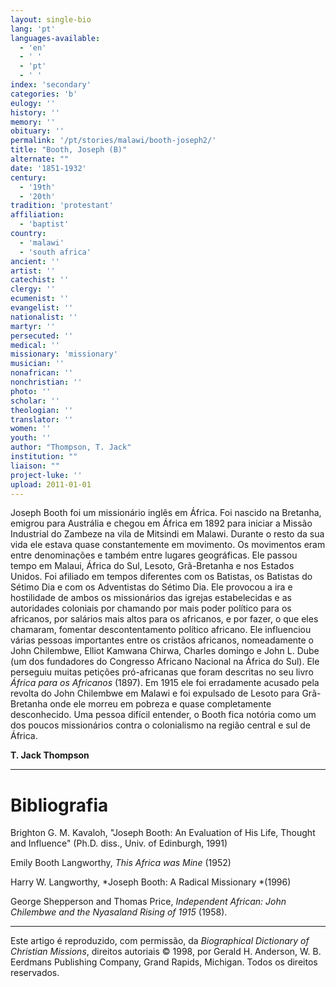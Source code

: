 ```yaml
---
layout: single-bio
lang: 'pt'
languages-available:
  - 'en'
  - ' '
  - 'pt'
  - ' '
index: 'secondary'
categories: 'b'
eulogy: ''
history: ''
memory: ''
obituary: ''
permalink: '/pt/stories/malawi/booth-joseph2/'
title: "Booth, Joseph (B)"
alternate: ""
date: '1851-1932'
century:
  - '19th'
  - '20th'
tradition: 'protestant'
affiliation:
  - 'baptist'
country:
  - 'malawi'
  - 'south africa'
ancient: ''
artist: ''
catechist: ''
clergy: ''
ecumenist: ''
evangelist: ''
nationalist: ''
martyr: ''
persecuted: ''
medical: ''
missionary: 'missionary'
musician: ''
nonafrican: ''
nonchristian: ''
photo: ''
scholar: ''
theologian: ''
translator: ''
women: ''
youth: ''
author: "Thompson, T. Jack"
institution: ""
liaison: ""
project-luke: ''
upload: 2011-01-01
---
```




Joseph Booth foi um missionário inglês em África. Foi nascido na Bretanha, emigrou para Austrália e chegou em África em 1892 para iniciar a Missão Industrial do Zambeze na vila de Mitsindi em Malawi. Durante o resto da sua vida ele estava quase constantemente em movimento. Os movimentos eram entre denominações e também entre lugares geográficas. Ele passou tempo em Malaui, África do Sul, Lesoto, Grã-Bretanha e nos Estados Unidos. Foi afiliado em tempos diferentes com os Batistas, os Batistas do Sétimo Dia e com os Adventistas do Sétimo Dia. Ele provocou a ira e hostilidade de ambos os missionários das igrejas estabelecidas e as autoridades coloniais por chamando por mais poder político para os africanos, por salários mais altos para os africanos, e por fazer, o que eles chamaram, fomentar descontentamento político africano. Ele influenciou várias pessoas importantes entre os cristãos africanos, nomeadamente o John Chilembwe, Elliot Kamwana Chirwa, Charles domingo e John L. Dube (um dos fundadores do Congresso Africano Nacional na África do Sul). Ele perseguiu muitas petições pró-africanas que foram descritas no seu livro *África para os Africanos* (1897). Em 1915 ele foi erradamente acusado pela revolta do John Chilembwe em Malawi e foi expulsado de Lesoto para Grã-Bretanha onde ele morreu em pobreza e quase completamente desconhecido. Uma pessoa difícil entender, o Booth fica notória como um dos poucos missionários contra o colonialismo na região central e sul de África.

**T. Jack Thompson**

---

# Bibliografia
Brighton G. M. Kavaloh, "Joseph Booth: An Evaluation of His Life, Thought and Influence" (Ph.D. diss.,  Univ. of Edinburgh, 1991)

Emily Booth Langworthy, *This Africa was Mine* (1952)

Harry W. Langworthy, *Joseph Booth: A Radical Missionary *(1996)

George Shepperson and Thomas Price, *Independent African: John Chilembwe and the Nyasaland Rising of 1915* (1958).

---

Este artigo é reproduzido, com permissão, da *Biographical Dictionary of Christian Missions*, direitos autoriais © 1998, por Gerald H. Anderson, W. B. Eerdmans Publishing Company, Grand Rapids, Michigan. Todos os direitos reservados.
